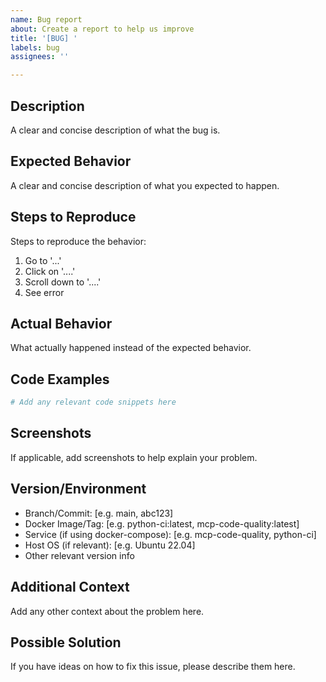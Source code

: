 ```yaml
---
name: Bug report
about: Create a report to help us improve
title: '[BUG] '
labels: bug
assignees: ''

---
```


## Description
A clear and concise description of what the bug is.

## Expected Behavior
A clear and concise description of what you expected to happen.

## Steps to Reproduce
Steps to reproduce the behavior:
1. Go to '...'
2. Click on '....'
3. Scroll down to '....'
4. See error

## Actual Behavior
What actually happened instead of the expected behavior.

## Code Examples
```python
# Add any relevant code snippets here
```

## Screenshots
If applicable, add screenshots to help explain your problem.

## Version/Environment
- Branch/Commit: [e.g. main, abc123]
- Docker Image/Tag: [e.g. python-ci:latest, mcp-code-quality:latest]
- Service (if using docker-compose): [e.g. mcp-code-quality, python-ci]
- Host OS (if relevant): [e.g. Ubuntu 22.04]
- Other relevant version info

## Additional Context
Add any other context about the problem here.

## Possible Solution
If you have ideas on how to fix this issue, please describe them here.

